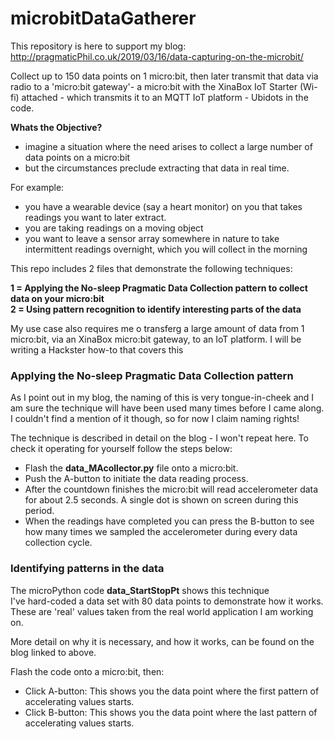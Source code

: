 # microbitDataGatherer
This repository is here to support my blog:  http://pragmaticPhil.co.uk/2019/03/16/data-capturing-on-the-microbit/

Collect up to 150 data points on 1 micro:bit, then later transmit that data via radio to a 'micro:bit gateway'- a micro:bit with the XinaBox IoT Starter (Wi-fi) attached - which transmits it to an MQTT IoT platform - Ubidots in the code.

<b>Whats the Objective?</b></br>
<ul>  
<li>imagine a situation where the need arises to collect a large number of data points on a micro:bit</li>
<li>but the circumstances preclude extracting that data in real time.</li>
</ul>
For example:</br>
<ul>
<li>you have a wearable device (say a heart monitor) on you that takes readings you want to later extract.</li>
<li>you are taking readings on a moving object</li>
<li>you want to leave a sensor array somewhere in nature to take intermittent readings overnight, which you will collect in the morning</li>
</ul>

This repo includes 2 files that demonstrate the following techniques:

<b> 1 = Applying the No-sleep Pragmatic Data Collection pattern to collect data on your micro:bit</b></br>
<b> 2 = Using pattern recognition to identify interesting parts of the data</b></br>

My use case also requires me o transferg a large amount of data from 1 micro:bit, via an XinaBox micro:bit gateway, to an IoT platform.  I will be writing a Hackster how-to that covers this</b></br>


<h3>Applying the No-sleep Pragmatic Data Collection pattern</h3>
As I point out in my blog, the naming of this is very tongue-in-cheek and I am sure the technique will have been used many times before I came along.  I couldn't find a mention of it though, so for now I claim naming rights!</br>

The technique is described in detail on the blog - I won't repeat here.  To check it operating for yourself follow the steps below: </br>
<ul>
<li>Flash the <b>data_MAcollector.py</b> file onto a micro:bit.</li>
<li>Push the A-button to initiate the data reading process.</li>
<li>After the countdown finishes the micro:bit will read accelerometer data for about 2.5 seconds.  A single dot is shown on screen during this period.</li>
<li>When the readings have completed you can press the B-button to see how many times we sampled the accelerometer during every data collection cycle.</li>
</ul>

<h3>Identifying patterns in the data</h3>

The microPython code <b>data_StartStopPt</b> shows this technique </br>
I've hard-coded a data set with 80 data points to demonstrate how it works.  These are 'real' values taken from the real world application I am working on. </br>

More detail on why it is necessary, and how it works, can be found on the blog linked to above.

Flash the code onto a micro:bit, then:
<ul>
<li>Click A-button:  This shows you the data point where the first pattern of accelerating values starts.</li>
<li>Click B-button:  This shows you the data point where the last pattern of accelerating values starts.</li>  
</ul>

